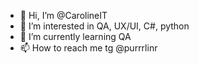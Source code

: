 - 👋 Hi, I’m @CarolineIT
- 👀 I’m interested in QA, UX/UI, C#, python
- 🌱 I’m currently learning QA
- 📫 How to reach me tg @purrrlinr

<!---
CarolineIT/CarolineIT is a ✨ special ✨ repository because its `README.md` (this file) appears on your GitHub profile.
You can click the Preview link to take a look at your changes.
--->
